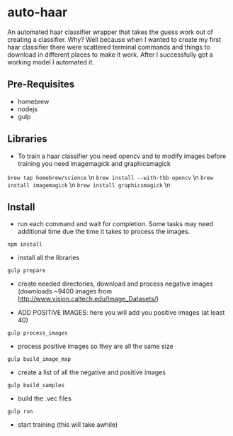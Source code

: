 # auto-haar
An automated haar classifier wrapper that takes the guess work out of creating a classifier. Why? Well because when I wanted to create my first haar classifier there were scattered terminal commands and things to download in different places to make it work. After I successfully got a working model I automated it.

## Pre-Requisites 

- homebrew
- nodejs
- gulp

## Libraries
- To train a haar classifier you need opencv and to modify images before training you need imagemagick and graphicsmagick

```brew tap homebrew/science``` \n
```brew install --with-tbb opencv``` \n
```brew install imagemagick``` \n
```brew install graphicsmagick``` \n


## Install
- run each command and wait for completion. Some tasks may need additional time due the time it takes to process the images.

```npm install```
- install all the libraries

```gulp prepare```
- create needed directories, download and process negative images (downloads ~9400 images from http://www.vision.caltech.edu/Image_Datasets/)

- ADD POSITIVE IMAGES: here you will add you positive images (at least 40)

```gulp process_images```
- process positive images so they are all the same size

```gulp build_image_map```
- create a list of all the negative and positive images

```gulp build_samples```
- build the .vec files

```gulp run```
- start training (this will take awhile)

